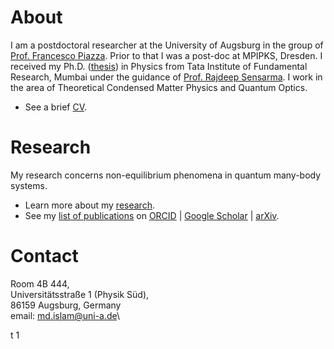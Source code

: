 # About
I am a postdoctoral researcher at the University of Augsburg in the group of [Prof. Francesco Piazza](https://www.uni-augsburg.de/en/fakultaet/mntf/physik/groups/theo3/team/francesco-piazza/). Prior to that I was a post-doc at MPIPKS, Dresden. I received my Ph.D. ([thesis](https://drive.google.com/file/d/1s8qKV03teZyWtI6WsVnuPqxpTmsf3go1/view)) in Physics from Tata Institute of Fundamental Research, Mumbai under the guidance of [Prof. Rajdeep Sensarma](https://sites.google.com/view/rsensarma/home). I work in the area of Theoretical Condensed Matter Physics and Quantum Optics. 
- See a brief [CV](https://miphysics.github.io/cv).

# Research 
My research concerns non-equilibrium phenomena in quantum many-body systems.
- Learn more about my [research](https://miphysics.github.io/research).
- See my [list of publications](https://miphysics.github.io/publications) on [ORCID](https://orcid.org/0000-0002-0992-5531) \| [Google Scholar](https://scholar.google.com.au/citations?hl=en&user=K5gZKkQAAAAJ) \| [ arXiv](https://arxiv.org/a/islam_m_4.html).
<!--- - See my [presentations](https://miphysics.github.io/misc).--->

# Contact
Room 4B 444,\
Universitätsstraße 1 (Physik Süd),\
86159 Augsburg, Germany\
email: [md.islam@uni-a.de](mailto:md.islam@uni-a.de)\
<!---
[LinkedIn](https://www.linkedin.com/in/mursalin-islam-physics) | [ResearchGate](https://www.researchgate.net/profile/Md-Mursalin-Islam)--->
t 1
